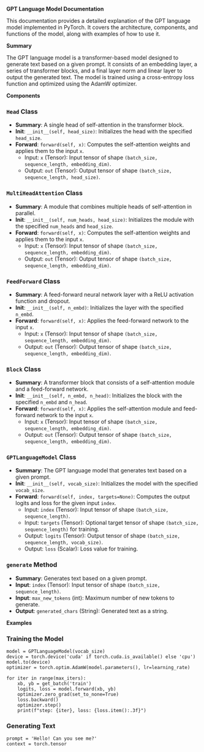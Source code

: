 **GPT Language Model Documentation**

This documentation provides a detailed explanation of the GPT language model implemented in PyTorch. It covers the architecture, components, and functions of the model, along with examples of how to use it.

**Summary**

The GPT language model is a transformer-based model designed to generate text based on a given prompt. It consists of an embedding layer, a series of transformer blocks, and a final layer norm and linear layer to output the generated text. The model is trained using a cross-entropy loss function and optimized using the AdamW optimizer.

**Components**

### `Head` Class

* **Summary**: A single head of self-attention in the transformer block.
* **Init**: `__init__(self, head_size)`: Initializes the head with the specified `head_size`.
* **Forward**: `forward(self, x)`: Computes the self-attention weights and applies them to the input `x`.
	+ Input: `x` (Tensor): Input tensor of shape `(batch_size, sequence_length, embedding_dim)`.
	+ Output: `out` (Tensor): Output tensor of shape `(batch_size, sequence_length, head_size)`.

### `MultiHeadAttention` Class

* **Summary**: A module that combines multiple heads of self-attention in parallel.
* **Init**: `__init__(self, num_heads, head_size)`: Initializes the module with the specified `num_heads` and `head_size`.
* **Forward**: `forward(self, x)`: Computes the self-attention weights and applies them to the input `x`.
	+ Input: `x` (Tensor): Input tensor of shape `(batch_size, sequence_length, embedding_dim)`.
	+ Output: `out` (Tensor): Output tensor of shape `(batch_size, sequence_length, embedding_dim)`.

### `FeedForward` Class

* **Summary**: A feed-forward neural network layer with a ReLU activation function and dropout.
* **Init**: `__init__(self, n_embd)`: Initializes the layer with the specified `n_embd`.
* **Forward**: `forward(self, x)`: Applies the feed-forward network to the input `x`.
	+ Input: `x` (Tensor): Input tensor of shape `(batch_size, sequence_length, embedding_dim)`.
	+ Output: `out` (Tensor): Output tensor of shape `(batch_size, sequence_length, embedding_dim)`.

### `Block` Class

* **Summary**: A transformer block that consists of a self-attention module and a feed-forward network.
* **Init**: `__init__(self, n_embd, n_head)`: Initializes the block with the specified `n_embd` and `n_head`.
* **Forward**: `forward(self, x)`: Applies the self-attention module and feed-forward network to the input `x`.
	+ Input: `x` (Tensor): Input tensor of shape `(batch_size, sequence_length, embedding_dim)`.
	+ Output: `out` (Tensor): Output tensor of shape `(batch_size, sequence_length, embedding_dim)`.

### `GPTLanguageModel` Class

* **Summary**: The GPT language model that generates text based on a given prompt.
* **Init**: `__init__(self, vocab_size)`: Initializes the model with the specified `vocab_size`.
* **Forward**: `forward(self, index, targets=None)`: Computes the output logits and loss for the given input `index`.
	+ Input: `index` (Tensor): Input tensor of shape `(batch_size, sequence_length)`.
	+ Input: `targets` (Tensor): Optional target tensor of shape `(batch_size, sequence_length)` for training.
	+ Output: `logits` (Tensor): Output tensor of shape `(batch_size, sequence_length, vocab_size)`.
	+ Output: `loss` (Scalar): Loss value for training.

### `generate` Method

* **Summary**: Generates text based on a given prompt.
* **Input**: `index` (Tensor): Input tensor of shape `(batch_size, sequence_length)`.
* **Input**: `max_new_tokens` (int): Maximum number of new tokens to generate.
* **Output**: `generated_chars` (String): Generated text as a string.

**Examples**

### Training the Model

```
model = GPTLanguageModel(vocab_size)
device = torch.device('cuda' if torch.cuda.is_available() else 'cpu')
model.to(device)
optimizer = torch.optim.AdamW(model.parameters(), lr=learning_rate)

for iter in range(max_iters):
    xb, yb = get_batch('train')
    logits, loss = model.forward(xb, yb)
    optimizer.zero_grad(set_to_none=True)
    loss.backward()
    optimizer.step()
    print(f"step: {iter}, loss: {loss.item():.3f}")
```

### Generating Text

```
prompt = 'Hello! Can you see me?'
context = torch.tensor